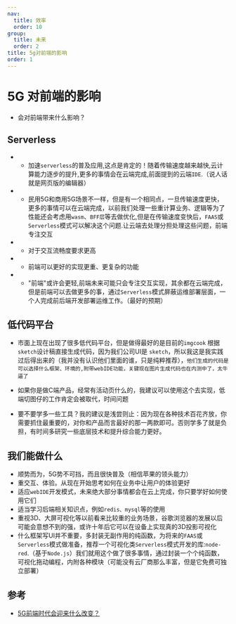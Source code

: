 ```yaml
---
nav:
  title: 效率
  order: 10
group:
  title: 未来
  order: 2
title: 5g对前端的影响
order: 1
---
```


# 5G 对前端的影响

- 会对前端带来什么影响？

## Serverless

- - 加速`serverless`的普及应用,这点是肯定的！随着传输速度越来越快,云计算能力逐步的提升,更多的事情会在云端完成,前面提到的云端`IDE`.（说人话就是网页版的编辑器）

- - 民用5G和商用5G场景不一样，但是有一个相同点，一旦传输速度更快，更多的事情可以在云端完成，以前我们处理一些重计算业务、逻辑等为了性能还会考虑用`wasm`、`BFF层`等去做优化,但是在传输速度变快后，`FAAS`或`Serverless`模式可以解决这个问题.让云端去处理分担处理这些问题，前端专注交互

- - 对于交互流畅度要求更高

- - 前端可以更好的实现更重、更复杂的功能

- - "前端"或许会更轻,前端未来可能只会专注交互实现，其余都在云端完成，但是前端可以去做更多的事，通过`Serverless`模式屏蔽运维部署层面，一个人完成前后端开发部署运维工作。（最好的预期）

## 低代码平台

- 市面上现在出现了很多低代码平台，但是做得最好的是目前的`imgcook` 根据`sketch`设计稿直接生成代码，因为我们公司UI是 `sketch`，所以我这是我实践过后得出来的（我并没有认识他们里面的谁，只是纯粹推荐），`他们生成的代码是可以选择什么框架、环境的,附带webIDE功能，关键现在图片生成代码也在内测中了，太牛逼了`

- 如果你是做C端产品，经常有活动页什么的，我建议可以使用这个去实现，低端切图仔的工作肯定会被取代，时间问题
- 要不要学多一些工具？我的建议是浅尝则止：因为现在各种技术百花齐放，你需要抓住最重要的，对你和产品而言最好的那一两款即可。否则学多了就是负担，有时间多研究一些底层技术和提升综合能力更好。

## 我们能做什么

- 顺势而为，5G势不可挡，而且很快普及（相信苹果的领头能力）
- 重交互、体验。从现在开始思考如何在业务中让用户的体验更好
- 适应`webIDE`开发模式，未来绝大部分事情都会在云上完成，你只要学好如何使用它们
- 适当学习后端相关知识点，例如`redis、mysql`等的使用
- 重视3D、大屏可视化等以前看来比较重的业务场景，谷歌浏览器的发展以后可能会意想不到的强，或许十年后它可以在设备上实现真的3D投影可视化
- 什么框架写UI并不重要，多封装无副作用的纯函数，为将来的`FAAS`或`Serverless`模式做准备，推荐一个可视化类`Serverless`模式开发的库:`node-red`.（基于`Node.js`）我们就用这个做了很多事情，通过封装一个个纯函数，可视化拖动编程，内附各种模块（可能没有云厂商那么丰富，但是它免费可独立部署）

## 参考

- [5G前端时代会迎来什么改变？](https://mp.weixin.qq.com/s/_9CbOh42GA8ZsUXg-R_eDQ)